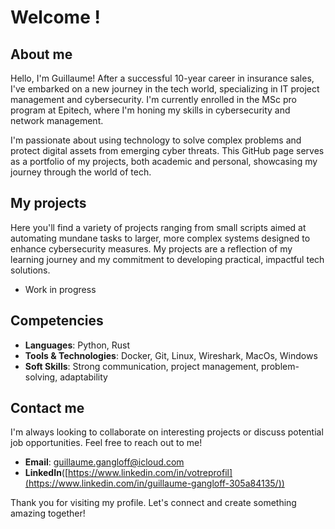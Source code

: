 # Welcome !

## About me

Hello, I'm Guillaume! After a successful 10-year career in insurance sales, I've embarked on a new journey in the tech world, specializing in IT project management and cybersecurity. I'm currently enrolled in the MSc pro program at Epitech, where I'm honing my skills in cybersecurity and network management.

I'm passionate about using technology to solve complex problems and protect digital assets from emerging cyber threats. This GitHub page serves as a portfolio of my projects, both academic and personal, showcasing my journey through the world of tech.

## My projects

Here you'll find a variety of projects ranging from small scripts aimed at automating mundane tasks to larger, more complex systems designed to enhance cybersecurity measures. My projects are a reflection of my learning journey and my commitment to developing practical, impactful tech solutions.

- Work in progress

## Competencies

- **Languages**: Python, Rust
- **Tools & Technologies**: Docker, Git, Linux, Wireshark, MacOs, Windows
- **Soft Skills**: Strong communication, project management, problem-solving, adaptability

## Contact me

I'm always looking to collaborate on interesting projects or discuss potential job opportunities. Feel free to reach out to me!

- **Email**: guillaume.gangloff@icloud.com
- **LinkedIn**([https://www.linkedin.com/in/votreprofil](https://www.linkedin.com/in/guillaume-gangloff-305a84135/))

Thank you for visiting my profile. Let's connect and create something amazing together!
